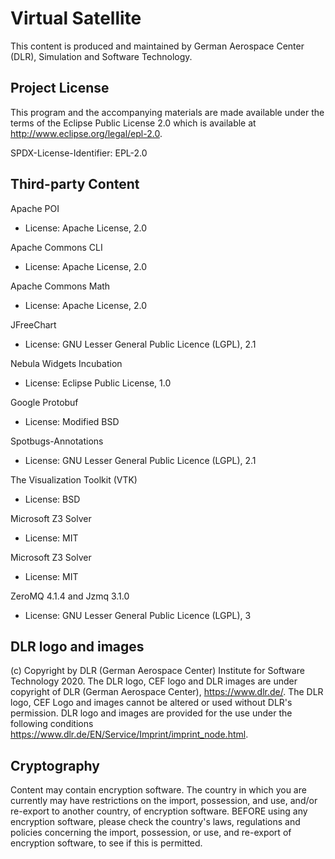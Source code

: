 # Virtual Satellite

This content is produced and maintained by German Aerospace Center (DLR), Simulation and Software Technology.

## Project License

This program and the accompanying materials are made available under the
terms of the Eclipse Public License 2.0 which is available at
http://www.eclipse.org/legal/epl-2.0.

SPDX-License-Identifier: EPL-2.0

## Third-party Content

Apache POI

 * License: Apache License, 2.0

Apache Commons CLI

 * License: Apache License, 2.0

Apache Commons Math

 * License: Apache License, 2.0

JFreeChart

 * License: GNU Lesser General Public Licence (LGPL), 2.1

Nebula Widgets Incubation

 * License: Eclipse Public License, 1.0

Google Protobuf

 * License: Modified BSD

Spotbugs-Annotations

 * License: GNU Lesser General Public Licence (LGPL), 2.1

The Visualization Toolkit (VTK)

 * License: BSD

Microsoft Z3 Solver

 * License: MIT

Microsoft Z3 Solver

 * License: MIT

ZeroMQ 4.1.4 and Jzmq 3.1.0

 * License: GNU Lesser General Public Licence (LGPL), 3

## DLR logo and images 

(c) Copyright by DLR (German Aerospace Center) Institute for Software Technology 2020. The DLR logo, CEF logo and DLR images are under copyright of DLR (German Aerospace Center), <https://www.dlr.de/>. The DLR logo, CEF Logo and images cannot be altered or used without DLR&apos;s permission. DLR logo and images are provided for the use under the following conditions <https://www.dlr.de/EN/Service/Imprint/imprint_node.html>.  

## Cryptography

Content may contain encryption software. The country in which you are currently
may have restrictions on the import, possession, and use, and/or re-export to
another country, of encryption software. BEFORE using any encryption software,
please check the country's laws, regulations and policies concerning the import,
possession, or use, and re-export of encryption software, to see if this is
permitted.
